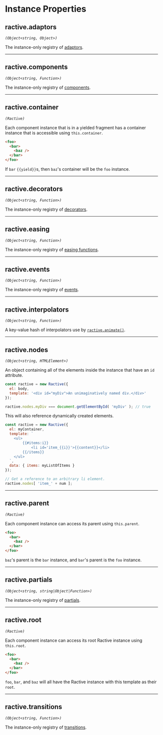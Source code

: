 # Instance Properties

## ractive.adaptors

_`(Object<string, Object>)`_

The instance-only registry of [adaptors](../extend/adaptors.md).

---

## ractive.components

_`(Object<string, Function>)`_

The instance-only registry of [components](../extend/components.md).

---

## ractive.container

_`(Ractive)`_

Each component instance that is in a yielded fragment has a container instance that is accessible using `this.container`.

```html
<foo>
  <bar>
    <baz />
  </bar>
</foo>
```

If `bar` `{{yield}}`s, then `baz`'s container will be the `foo` instance.

---

## ractive.decorators

_`(Object<string, Function>)`_

The instance-only registry of [decorators](../extend/decorators.md).

---

## ractive.easing

_`(Object<string, Function>)`_

The instance-only registry of [easing functions](../extend/easings.md).

---

## ractive.events

_`(Object<string, Function>)`_

The instance-only registry of [events](../extend/events.md).

---

## ractive.interpolators

_`(Object<string, Function>)`_

A key-value hash of interpolators use by [`ractive.animate()`](../api/instance-methods.md#ractive.animate()).

---

## ractive.nodes

_`(Object<string, HTMLElement>)`_

An object containing all of the elements inside the instance that have an `id` attribute.

```js
const ractive = new Ractive({
  el: body,
  template: '<div id="myDiv">An unimaginatively named div.</div>'
});

ractive.nodes.myDiv === document.getElementById( 'myDiv' ); // true
```

This will also reference dynamically created elements.

```js
const ractive = new Ractive({
  el: myContainer,
  template: `
    <ul>
        {{#items:i}}
            <li id='item_{{i}}'>{{content}}</li>
        {{/items}}
    </ul>
  `,
  data: { items: myListOfItems }
});

// Get a reference to an arbitrary li element.
ractive.nodes[ 'item_' + num ];
```

---

## ractive.parent

_`(Ractive)`_

Each component instance can access its parent using `this.parent`.

```html
<foo>
  <bar>
    <baz />
  </bar>
</foo>
```

`baz`'s parent is the `bar` instance, and `bar`'s parent is the `foo` instance.

---

## ractive.partials

_`(Object<string, string|Object|Function>)`_

The instance-only registry of [partials](../extend/partials.md).

---

## ractive.root

_`(Ractive)`_

Each component instance can access its root Ractive instance using `this.root`.

```html
<foo>
  <bar>
    <baz />
  </bar>
</foo>
```

`foo`, `bar`, and `baz` will all have the Ractive instance with this template as their `root`.

---

## ractive.transitions

_`(Object<string, Function>)`_

The instance-only registry of [transitions](../extend/transitions.md).

